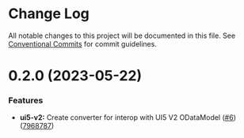 # Change Log

All notable changes to this project will be documented in this file.
See [Conventional Commits](https://conventionalcommits.org) for commit guidelines.

# 0.2.0 (2023-05-22)


### Features

* **ui5-v2:** Create converter for interop with UI5 V2 ODataModel ([#6](https://github.com/odata2ts/converter/issues/6)) ([7968787](https://github.com/odata2ts/converter/commit/79687876f0549a7a91cd583514b6e3ab8d90ffd8))
